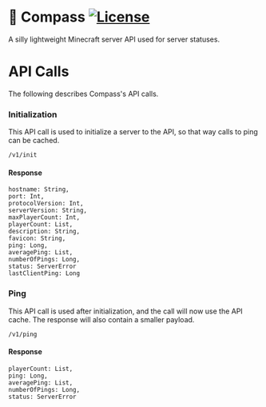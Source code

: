 # 📜️ Compass [![License](https://img.shields.io/badge/license-MIT-brightgreen.svg)](https://github.com/isebasus/Archive/blob/master/LICENSE)
A silly lightweight Minecraft server API used for server statuses.

# API Calls
The following describes Compass's API calls.

### Initialization 
This API call is used to initialize a server to the API, so that way calls to ping can be cached.

``/v1/init``

#### Response
```
hostname: String,
port: Int,
protocolVersion: Int,
serverVersion: String,
maxPlayerCount: Int,
playerCount: List,
description: String,
favicon: String,
ping: Long,
averagePing: List,
numberOfPings: Long,
status: ServerError
lastClientPing: Long
```

### Ping
This API call is used after initialization, and the call will now use the API cache. The response will also contain a smaller payload. 

``/v1/ping``

#### Response
```
playerCount: List,
ping: Long,
averagePing: List,
numberOfPings: Long,
status: ServerError
```
